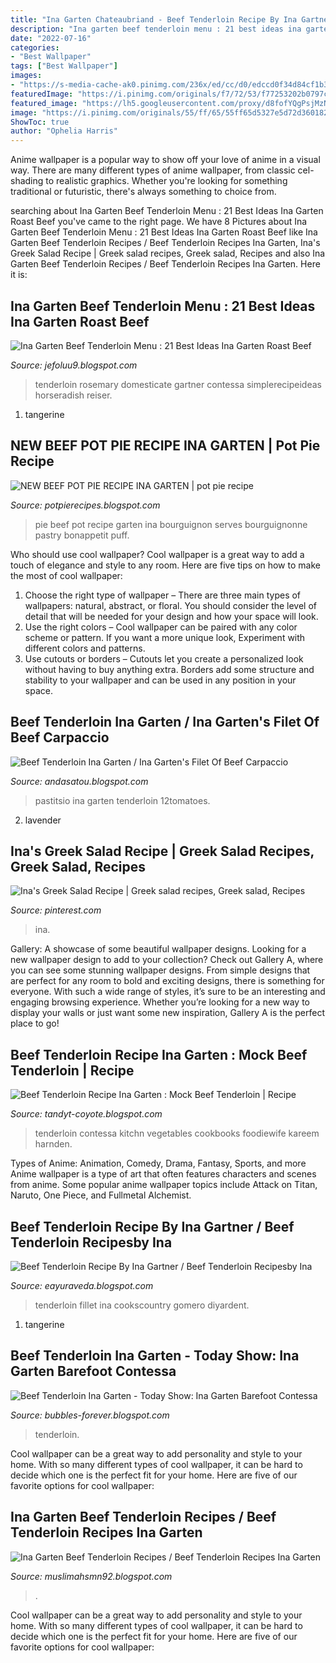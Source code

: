 ```yaml
---
title: "Ina Garten Chateaubriand - Beef Tenderloin Recipe By Ina Gartner / Beef Tenderloin Recipesby Ina"
description: "Ina garten beef tenderloin menu : 21 best ideas ina garten roast beef"
date: "2022-07-16"
categories:
- "Best Wallpaper"
tags: ["Best Wallpaper"]
images:
- "https://s-media-cache-ak0.pinimg.com/236x/ed/cc/d0/edccd0f34d84cf1b3c8ed2468b395f20.jpg"
featuredImage: "https://i.pinimg.com/originals/f7/72/53/f77253202b0797ca4cb1466bfe1d5516.jpg"
featured_image: "https://lh5.googleusercontent.com/proxy/d8fofYQgPsjMzN3d1sk1nDQemTJuJcAHg2IEWDEbsgqO8tXU3nQjJjJF_AN0snDYhkNfJcnD-RcK6irnTB6K7UGjF8sODl9K-Q7Z-w8umVUk20Q_H4_A5A7GxZpjhNL3-5OWv9Ls97GLQqoejWi7BT1AKvE1gXyls2TFJAJ8=w1200-h630-p-k-no-nu"
image: "https://i.pinimg.com/originals/55/ff/65/55ff65d5327e5d72d360182dc3204f7d.jpg"
ShowToc: true
author: "Ophelia Harris"
---
```



Anime wallpaper is a popular way to show off your love of anime in a visual way. There are many different types of anime wallpaper, from classic cel-shading to realistic graphics. Whether you're looking for something traditional or futuristic, there's always something to choice from.

	

		
searching about Ina Garten Beef Tenderloin Menu : 21 Best Ideas Ina Garten Roast Beef you've came to the right page. We have 8 Pictures about Ina Garten Beef Tenderloin Menu : 21 Best Ideas Ina Garten Roast Beef like Ina Garten Beef Tenderloin Recipes / Beef Tenderloin Recipes Ina Garten, Ina&#039;s Greek Salad Recipe | Greek salad recipes, Greek salad, Recipes and also Ina Garten Beef Tenderloin Recipes / Beef Tenderloin Recipes Ina Garten. Here it is:
		
    
## Ina Garten Beef Tenderloin Menu : 21 Best Ideas Ina Garten Roast Beef

<img loading=lazy src="http://www.domesticate-me.com/wp-content/uploads/2013/12/slow-roasted-beef-tenderloin-with-rosemary-15.jpg" onerror="this.onerror=null;this.src='https://tse2.mm.bing.net/th?id=OIP.2RCwUhk3VFe4Y12vx4xPwwHaD9&amp;pid=15.1';" alt="Ina Garten Beef Tenderloin Menu : 21 Best Ideas Ina Garten Roast Beef">

_Source: jefoluu9.blogspot.com_

>tenderloin rosemary domesticate gartner contessa simplerecipeideas horseradish reiser. 

	

1. tangerine 

    
## NEW BEEF POT PIE RECIPE INA GARTEN | Pot Pie Recipe

<img loading=lazy src="https://s-media-cache-ak0.pinimg.com/236x/ed/cc/d0/edccd0f34d84cf1b3c8ed2468b395f20.jpg" onerror="this.onerror=null;this.src='https://tse3.mm.bing.net/th?id=OIP.gam5fxsCtu3nXHnkvRF8YwAAAA&amp;pid=15.1';" alt="NEW BEEF POT PIE RECIPE INA GARTEN | pot pie recipe">

_Source: potpierecipes.blogspot.com_

>pie beef pot recipe garten ina bourguignon serves bourguignonne pastry bonappetit puff. 

	

Who should use cool wallpaper?
Cool wallpaper is a great way to add a touch of elegance and style to any room. Here are five tips on how to make the most of cool wallpaper: 
1) Choose the right type of wallpaper – There are three main types of wallpapers: natural, abstract, or floral. You should consider the level of detail that will be needed for your design and how your space will look. 
2) Use the right colors – Cool wallpaper can be paired with any color scheme or pattern. If you want a more unique look, Experiment with different colors and patterns. 
3) Use cutouts or borders – Cutouts let you create a personalized look without having to buy anything extra. Borders add some structure and stability to your wallpaper and can be used in any position in your space.

    
## Beef Tenderloin Ina Garten / Ina Garten&#039;s Filet Of Beef Carpaccio

<img loading=lazy src="https://i.pinimg.com/736x/bb/e2/b5/bbe2b57f9a8c3454a4c8a22a479ce8a2.jpg" onerror="this.onerror=null;this.src='https://tse3.mm.bing.net/th?id=OIP.y6KKWuNrKDC62EwwF7K5lAHaLL&amp;pid=15.1';" alt="Beef Tenderloin Ina Garten / Ina Garten&#039;s Filet Of Beef Carpaccio">

_Source: andasatou.blogspot.com_

>pastitsio ina garten tenderloin 12tomatoes. 

	

2. lavender 

    
## Ina&#039;s Greek Salad Recipe | Greek Salad Recipes, Greek Salad, Recipes

<img loading=lazy src="https://i.pinimg.com/originals/f7/72/53/f77253202b0797ca4cb1466bfe1d5516.jpg" onerror="this.onerror=null;this.src='https://tse4.mm.bing.net/th?id=OIP.Cj1i08E4uJjbYyS2rpvl7wAAAA&amp;pid=15.1';" alt="Ina&#039;s Greek Salad Recipe | Greek salad recipes, Greek salad, Recipes">

_Source: pinterest.com_

>ina. 

	

Gallery: A showcase of some beautiful wallpaper designs.
Looking for a new wallpaper design to add to your collection? Check out Gallery A, where you can see some stunning wallpaper designs. From simple designs that are perfect for any room to bold and exciting designs, there is something for everyone. With such a wide range of styles, it’s sure to be an interesting and engaging browsing experience. Whether you’re looking for a new way to display your walls or just want some new inspiration, Gallery A is the perfect place to go!





	
	
    
## Beef Tenderloin Recipe Ina Garten : Mock Beef Tenderloin | Recipe

<img loading=lazy src="https://i.pinimg.com/originals/55/ff/65/55ff65d5327e5d72d360182dc3204f7d.jpg" onerror="this.onerror=null;this.src='https://tse2.mm.bing.net/th?id=OIP.mh2MyF3iE7xUra_gpb7sRAHaJQ&amp;pid=15.1';" alt="Beef Tenderloin Recipe Ina Garten : Mock Beef Tenderloin | Recipe">

_Source: tandyt-coyote.blogspot.com_

>tenderloin contessa kitchn vegetables cookbooks foodiewife kareem harnden. 

	

Types of Anime: Animation, Comedy, Drama, Fantasy, Sports, and more
Anime wallpaper is a type of art that often features characters and scenes from anime. Some popular anime wallpaper topics include Attack on Titan, Naruto, One Piece, and Fullmetal Alchemist.

    
## Beef Tenderloin Recipe By Ina Gartner / Beef Tenderloin Recipesby Ina

<img loading=lazy src="https://i.pinimg.com/736x/af/d5/03/afd503db987111070aa1954d0bea5f39.jpg" onerror="this.onerror=null;this.src='https://tse4.mm.bing.net/th?id=OIP.aG5StO-3det5OW_SgeH81wHaL7&amp;pid=15.1';" alt="Beef Tenderloin Recipe By Ina Gartner / Beef Tenderloin Recipesby Ina">

_Source: eayuraveda.blogspot.com_

>tenderloin fillet ina cookscountry gomero diyardent. 

	

1. tangerine 

    
## Beef Tenderloin Ina Garten - Today Show: Ina Garten Barefoot Contessa

<img loading=lazy src="https://lh5.googleusercontent.com/proxy/d8fofYQgPsjMzN3d1sk1nDQemTJuJcAHg2IEWDEbsgqO8tXU3nQjJjJF_AN0snDYhkNfJcnD-RcK6irnTB6K7UGjF8sODl9K-Q7Z-w8umVUk20Q_H4_A5A7GxZpjhNL3-5OWv9Ls97GLQqoejWi7BT1AKvE1gXyls2TFJAJ8=w1200-h630-p-k-no-nu" onerror="this.onerror=null;this.src='https://tse4.mm.bing.net/th?id=OIP.FLcmgfyVMpfMTr3R8sF3aAHaEc&amp;pid=15.1';" alt="Beef Tenderloin Ina Garten - Today Show: Ina Garten Barefoot Contessa">

_Source: bubbles-forever.blogspot.com_

>tenderloin. 

	

Cool wallpaper can be a great way to add personality and style to your home. With so many different types of cool wallpaper, it can be hard to decide which one is the perfect fit for your home. Here are five of our favorite options for cool wallpaper: 

    
## Ina Garten Beef Tenderloin Recipes / Beef Tenderloin Recipes Ina Garten

<img loading=lazy src="https://lh3.googleusercontent.com/proxy/iu0Ra7u2FNF6R1V0Qn_HWVzgDZLT0azJomkatJmHv6MD8sSn4NG22gNCDdSKPZLCQFh1CFF2IW7mTgLak_ijeMS2qH7rzCMFYIqprZ9HhPxvcQ7f9QMPoJP2LrV_Gpro=w1200-h630-p-k-no-nu" onerror="this.onerror=null;this.src='https://tse4.mm.bing.net/th?id=OIP.DDmviqXyGcFIlcxP6HcwwwHaD4&amp;pid=15.1';" alt="Ina Garten Beef Tenderloin Recipes / Beef Tenderloin Recipes Ina Garten">

_Source: muslimahsmn92.blogspot.com_

>. 

	

Cool wallpaper can be a great way to add personality and style to your home. With so many different types of cool wallpaper, it can be hard to decide which one is the perfect fit for your home. Here are five of our favorite options for cool wallpaper: 

